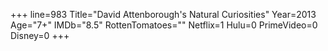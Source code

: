 +++
line=983
Title="David Attenborough's Natural Curiosities"
Year=2013
Age="7+"
IMDb="8.5"
RottenTomatoes=""
Netflix=1
Hulu=0
PrimeVideo=0
Disney=0
+++

